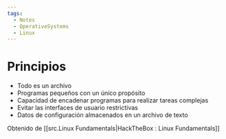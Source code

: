 ```yaml
---
tags:
  - Notes
  - OperativeSystems
  - Linux
---
```

# Principios
- Todo es un archivo
- Programas pequeños con un único propósito
- Capacidad de encadenar programas para realizar tareas complejas
- Evitar las interfaces de usuario restrictivas
- Datos de configuración almacenados en un archivo de texto

Obtenido de [[src.Linux Fundamentals|HackTheBox : Linux Fundamentals]]